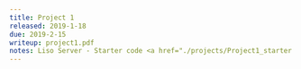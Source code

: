 ```yaml
---
title: Project 1
released: 2019-1-18
due: 2019-2-15
writeup: project1.pdf
notes: Liso Server - Starter code <a href="./projects/Project1_starter.tar.gz">here.</a> CP1 due 1/25. CP2 due 2/8.
---
```

